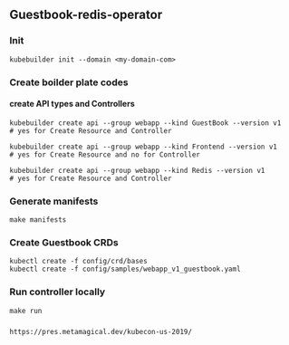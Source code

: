 ## Guestbook-redis-operator

### Init
```
kubebuilder init --domain <my-domain-com> 
```

### Create boilder plate codes

#### create API types and Controllers
```
kubebuilder create api --group webapp --kind GuestBook --version v1
# yes for Create Resource and Controller

kubebuilder create api --group webapp --kind Frontend --version v1
# yes for Create Resource and no for Controller

kubebuilder create api --group webapp --kind Redis --version v1
# yes for Create Resource and Controller

```

### Generate manifests
```
make manifests
```

### Create Guestbook CRDs
```
kubectl create -f config/crd/bases
kubectl create -f config/samples/webapp_v1_guestbook.yaml
```

### Run controller locally

```
make run
```

##### 
```
https://pres.metamagical.dev/kubecon-us-2019/
```
